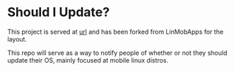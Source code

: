 # Should I Update?

This project is served at [url](url) and has been forked from LinMobApps for the layout.

This repo will serve as a way to notify people of whether or not they should update their OS, mainly focused at mobile linux distros.


